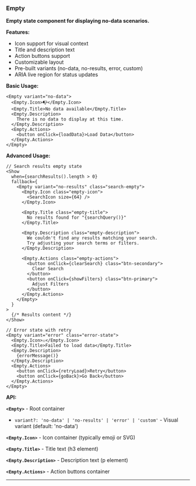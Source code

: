 ### Empty

**Empty state component for displaying no-data scenarios.**

**Features:**
- Icon support for visual context
- Title and description text
- Action buttons support
- Customizable layout
- Pre-built variants (no-data, no-results, error, custom)
- ARIA live region for status updates

**Basic Usage:**

```tsx
<Empty variant="no-data">
  <Empty.Icon>📭</Empty.Icon>
  <Empty.Title>No data available</Empty.Title>
  <Empty.Description>
    There is no data to display at this time.
  </Empty.Description>
  <Empty.Actions>
    <button onClick={loadData}>Load Data</button>
  </Empty.Actions>
</Empty>
```

**Advanced Usage:**

```tsx
// Search results empty state
<Show
  when={searchResults().length > 0}
  fallback={
    <Empty variant="no-results" class="search-empty">
      <Empty.Icon class="empty-icon">
        <SearchIcon size={64} />
      </Empty.Icon>

      <Empty.Title class="empty-title">
        No results found for "{searchQuery()}"
      </Empty.Title>

      <Empty.Description class="empty-description">
        We couldn't find any results matching your search.
        Try adjusting your search terms or filters.
      </Empty.Description>

      <Empty.Actions class="empty-actions">
        <button onClick={clearSearch} class="btn-secondary">
          Clear Search
        </button>
        <button onClick={showFilters} class="btn-primary">
          Adjust Filters
        </button>
      </Empty.Actions>
    </Empty>
  }
>
  {/* Results content */}
</Show>

// Error state with retry
<Empty variant="error" class="error-state">
  <Empty.Icon>⚠️</Empty.Icon>
  <Empty.Title>Failed to load data</Empty.Title>
  <Empty.Description>
    {errorMessage()}
  </Empty.Description>
  <Empty.Actions>
    <button onClick={retryLoad}>Retry</button>
    <button onClick={goBack}>Go Back</button>
  </Empty.Actions>
</Empty>
```

**API:**

**`<Empty>`** - Root container
- `variant?: 'no-data' | 'no-results' | 'error' | 'custom'` - Visual variant (default: 'no-data')

**`<Empty.Icon>`** - Icon container (typically emoji or SVG)

**`<Empty.Title>`** - Title text (h3 element)

**`<Empty.Description>`** - Description text (p element)

**`<Empty.Actions>`** - Action buttons container

---

